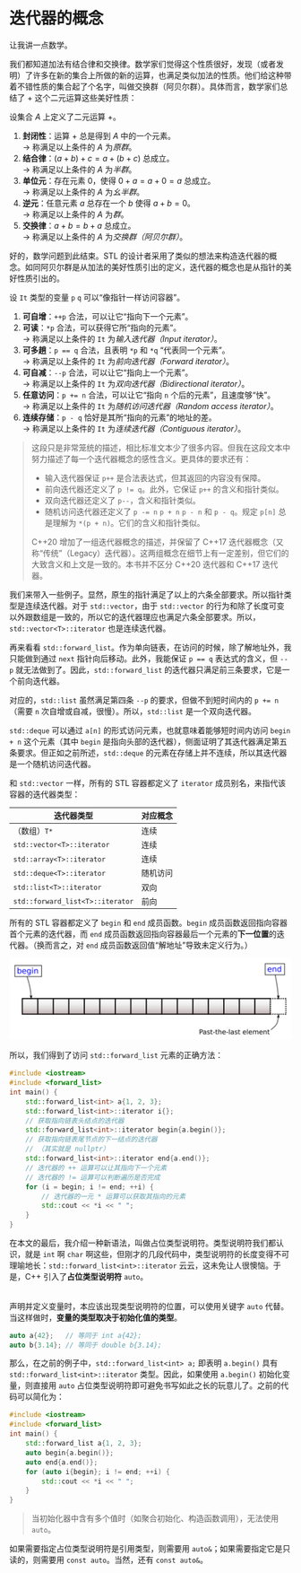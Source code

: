 # 迭代器的概念

让我讲一点数学。

我们都知道加法有结合律和交换律。数学家们觉得这个性质很好，发现（或者发明）了许多在新的集合上所做的新的运算，也满足类似加法的性质。他们给这种带着不错性质的集合起了个名字，叫做交换群（阿贝尔群）。具体而言，数学家们总结了 $+$ 这个二元运算这些美好性质：

设集合 $A$ 上定义了二元运算 $+$。
1. **封闭性**：运算 $+$ 总是得到 $A$ 中的一个元素。  
$\longrightarrow$ 称满足以上条件的 $A$ 为*原群*。
2. **结合律**：$(a+b)+c=a+(b+c)$ 总成立。  
$\longrightarrow$ 称满足以上条件的 $A$ 为*半群*。
3. **单位元**：存在元素 $0$，使得 $0+a=a+0=a$ 总成立。  
$\longrightarrow$ 称满足以上条件的 $A$ 为*幺半群*。
4. **逆元**：任意元素 $a$ 总存在一个 $b$ 使得 $a+b=0$。  
$\longrightarrow$ 称满足以上条件的 $A$ 为*群*。
5. **交换律**：$a+b=b+a$ 总成立。  
$\longrightarrow$ 称满足以上条件的 $A$ 为*交换群（阿贝尔群）*。

好的，数学问题到此结束。STL 的设计者采用了类似的想法来构造迭代器的概念。如同阿贝尔群是从加法的美好性质引出的定义，迭代器的概念也是从指针的美好性质引出的。

设 `It` 类型的变量 `p` `q` 可以“像指针一样访问容器”。
1. **可自增**：`++p` 合法，可以让它“指向下一个元素”。
2. **可读**：`*p` 合法，可以获得它所“指向的元素”。  
$\longrightarrow$ 称满足以上条件的 `It` 为*输入迭代器（Input iterator）*。
3. **可多趟**：`p == q` 合法，且表明 `*p` 和 `*q` “代表同一个元素”。  
$\longrightarrow$ 称满足以上条件的 `It` 为*前向迭代器（Forward iterator）*。
4. **可自减**：`--p` 合法，可以让它“指向上一个元素”。  
$\longrightarrow$ 称满足以上条件的 `It` 为*双向迭代器（Bidirectional iterator）*。
5. **任意访问**：`p += n` 合法，可以让它“指向 `n` 个后的元素”，且速度够“快”。  
$\longrightarrow$ 称满足以上条件的 `It` 为*随机访问迭代器（Random access iterator）*。
6. **连续存储**：`p - q` 恰好是其所“指向的元素”的地址的差。  
$\longrightarrow$ 称满足以上条件的 `It` 为*连续迭代器（Contiguous iterator）*。

> 这段只是非常笼统的描述，相比标准文本少了很多内容。但我在这段文本中努力描述了每一个迭代器概念的感性含义。更具体的要求还有：
> - 输入迭代器保证 `p++` 是合法表达式，但其返回的内容没有保障。
> - 前向迭代器还定义了 `p != q`。此外，它保证 `p++` 的含义和指针类似。
> - 双向迭代器还定义了 `p--`，含义和指针类似。
> - 随机访问迭代器还定义了 `p -= n` `p + n` `p - n` 和 `p - q`。规定 `p[n]` 总是理解为 `*(p + n)`。它们的含义和指针类似。
> 
> C++20 增加了一组迭代器概念的描述，并保留了 C++17 迭代器概念（又称“传统”（Legacy）迭代器）。这两组概念在细节上有一定差别，但它们的大致含义和上文是一致的。本书并不区分 C++20 迭代器和 C++17 迭代器。

我们来带入一些例子。显然，原生的指针满足了以上的六条全部要求。所以指针类型是连续迭代器。对于 `std::vector`，由于 `std::vector` 的行为和除了长度可变以外跟数组是一致的，所以它的迭代器理应也满足六条全部要求。所以，`std::vector<T>::iterator` 也是连续迭代器。

再来看看 `std::forward_list`。作为单向链表，在访问的时候，除了解地址外，我只能做到通过 `next` 指针向后移动。此外，我能保证 `p == q` 表达式的含义，但 `--p` 就无法做到了。因此，`std::forward_list` 的迭代器只满足前三条要求，它是一个前向迭代器。

对应的，`std::list` 虽然满足第四条 `--p` 的要求，但做不到短时间内的 `p += n`（需要 `n` 次自增或自减，很慢）。所以，`std::list` 是一个双向迭代器。

`std::deque` 可以通过 `a[n]` 的形式访问元素，也就意味着能够短时间内访问 `begin + n` 这个元素（其中 `begin` 是指向头部的迭代器），侧面证明了其迭代器满足第五条要求。但正如之前所述，`std::deque` 的元素在存储上并不连续，所以其迭代器是一个随机访问迭代器。

和 `std::vector` 一样，所有的 STL 容器都定义了 `iterator` 成员别名，来指代该容器的迭代器类型：

| 迭代器类型                       | 对应概念 |
| -------------------------------- | -------- |
| （数组）`T*`                     | 连续     |
| `std::vector<T>::iterator`       | 连续     |
| `std::array<T>::iterator`        | 连续     |
| `std::deque<T>::iterator`        | 随机访问 |
| `std::list<T>::iterator`         | 双向     |
| `std::forward_list<T>::iterator` | 前向     |

所有的 STL 容器都定义了 `begin` 和 `end` 成员函数。`begin` 成员函数返回指向容器首个元素的迭代器，而 `end` 成员函数返回指向容器最后一个元素的**下一位置**的迭代器。（换而言之，对 `end` 成员函数返回值“解地址”导致未定义行为。）

<img src="/assets/range-begin-end.svg" alt="begin and end iterator">

所以，我们得到了访问 `std::forward_list` 元素的正确方法：
```CPP
#include <iostream>
#include <forward_list>
int main() {
    std::forward_list<int> a{1, 2, 3};
    std::forward_list<int>::iterator i{};
    // 获取指向链表头结点的迭代器
    std::forward_list<int>::iterator begin{a.begin()};
    // 获取指向链表尾节点的下一结点的迭代器
    // （其实就是 nullptr）
    std::forward_list<int>::iterator end{a.end()};
    // 迭代器的 ++ 运算可以让其指向下一个元素
    // 迭代器的 != 运算可以判断遍历是否完成
    for (i = begin; i != end; ++i) {
        // 迭代器的一元 * 运算可以获取其指向的元素
        std::cout << *i << " ";
    }
}
```

在本文的最后，我介绍一种新语法，叫做占位类型说明符。类型说明符我们都认识，就是 `int` 啊 `char` 啊这些，但刚才的几段代码中，类型说明符的长度变得不可理喻地长：`std::forward_list<int>::iterator` 云云，这未免让人很懊恼。于是，C++ 引入了**占位类型说明符** `auto`。

<h6 id="idx_占位类型说明符"></h6>

声明并定义变量时，本应该出现类型说明符的位置，可以使用关键字 `auto` 代替。当这样做时，**变量的类型取决于初始化值的类型**。
```cpp
auto a{42};   // 等同于 int a{42};
auto b{3.14}; // 等同于 double b{3.14};
```
那么，在之前的例子中，`std::forward_list<int> a;` 即表明 `a.begin()` 具有 `std::forward_list<int>::iterator` 类型。因此，如果使用 `a.begin()` 初始化变量，则直接用 `auto` 占位类型说明符即可避免书写如此之长的玩意儿了。之前的代码可以简化为：
```CPP
#include <iostream>
#include <forward_list>
int main() {
    std::forward_list a{1, 2, 3};
    auto begin{a.begin()};
    auto end{a.end()};
    for (auto i{begin}; i != end; ++i) {
        std::cout << *i << " ";
    }
}
```

> 当初始化器中含有多个值时（如聚合初始化、构造函数调用），无法使用 `auto`。

如果需要指定占位类型说明符是引用类型，则需要用 `auto&`；如果需要指定它是只读的，则需要用 `const auto`。当然，还有 `const auto&`。
